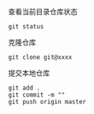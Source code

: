 


查看当前目录仓库状态

	git status
	
克隆仓库

	git clone git@xxxx
	
提交本地仓库

	git add .
	git commit -m ""
	git push origin master